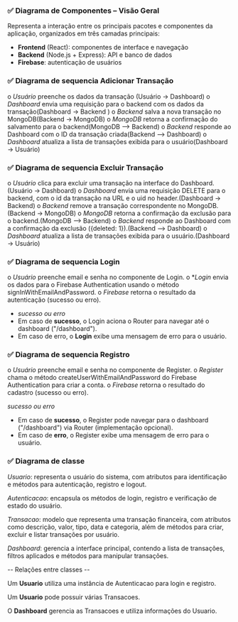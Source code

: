 ### ✅ Diagrama de Componentes – Visão Geral

Representa a interação entre os principais pacotes e componentes da aplicação, organizados em três camadas principais:

- **Frontend** (React): componentes de interface e navegação
- **Backend** (Node.js + Express): API e banco de dados
- **Firebase**: autenticação de usuários

### ✅ Diagrama de sequencia Adicionar Transação

o *Usuário* preenche os dados da transação (Usuário -> Dashboard)
o *Dashboard* envia uma requisição para o backend com os dados da transação(Dashboard -> Backend )
o *Backend* salva a nova transação no MongoDB(Backend -> MongoDB)
o *MongoDB* retorna a confirmação do salvamento para o backend(MongoDB --> Backend)
o *Backend* responde ao Dashboard com o ID da transação criada(Backend --> Dashboard)
o *Dashboard* atualiza a lista de transações exibida para o usuário(Dashboard -> Usuário)

### ✅ Diagrama de sequencia Excluir Transação 

o *Usuário* clica para excluir uma transação na interface do Dashboard.(Usuário -> Dashboard)
o *Dashboard* envia uma requisição DELETE para o backend, com o id da transação na URL e o uid no header.(Dashboard -> Backend)
o *Backend* remove a transação correspondente no MongoDB.(Backend -> MongoDB)
o *MongoDB* retorna a confirmação da exclusão para o backend.(MongoDB --> Backend)
o *Backend* responde ao Dashboard com a confirmação da exclusão ({deleted: 1}).(Backend --> Dashboard)
o *Dashboard* atualiza a lista de transações exibida para o usuário.(Dashboard -> Usuário)

### ✅ Diagrama de sequencia Login  

o *Usuário* preenche email e senha no componente de Login.
o **Login* envia os dados para o Firebase Authentication usando o método signInWithEmailAndPassword.
o *Firebase* retorna o resultado da autenticação (sucesso ou erro).

- *sucesso ou erro*
- Em caso de **sucesso**, o Login aciona o Router para navegar até o dashboard ("/dashboard").
- Em caso de erro, o **Login** exibe uma mensagem de erro para o usuário.

### ✅ Diagrama de sequencia Registro

o *Usuário* preenche email e senha no componente de Register.
o *Register* chama o método createUserWithEmailAndPassword do Firebase Authentication para criar a conta.
o *Firebase* retorna o resultado do cadastro (sucesso ou erro).

*sucesso ou erro*
- Em caso de **sucesso**, o Register pode navegar para o dashboard ("/dashboard") via Router (implementação opcional).
- Em caso de **erro**, o Register exibe uma mensagem de erro para o usuário.

### ✅ Diagrama de classe

*Usuario*: representa o usuário do sistema, com atributos para identificação e métodos para autenticação, registro e logout.

*Autenticacao*: encapsula os métodos de login, registro e verificação de estado do usuário.

*Transacao*: modelo que representa uma transação financeira, com atributos como descrição, valor, tipo, data e categoria, além de métodos para criar, excluir e listar transações por usuário.

*Dashboard*: gerencia a interface principal, contendo a lista de transações, filtros aplicados e métodos para manipular transações.

-- Relações entre classes --

Um **Usuario** utiliza uma instância de Autenticacao para login e registro.

Um **Usuario** pode possuir várias Transacoes.

O **Dashboard** gerencia as Transacoes e utiliza informações do Usuario.